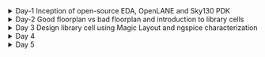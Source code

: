 <details>
<summary> Day-1 Inception of open-source EDA, OpenLANE and Sky130 PDK </summary>
<p>

Open Source ASIC Flow

![image](https://github.com/user-attachments/assets/43cd04c9-bacb-4a7b-9661-b91db6d0f76c)
 
OPENLANE ASIC Design Flow

![image](https://github.com/user-attachments/assets/55e324b9-1826-4958-8b8c-d9a8e1f8893f)

Library Characterisation and Modeling

![image](https://github.com/user-attachments/assets/c3f7fbb2-0e17-4660-9e04-65fdc821e6d3)

Cell Design Flow (Input Stage)

![image](https://github.com/user-attachments/assets/f92e4996-720b-4c4d-9c53-2a7fa258cdd7)

Cell Design Flow (Layout Design)

![image](https://github.com/user-attachments/assets/113edc69-7d9d-4e95-92e9-60ed8365c029)

Cell Design Flow(Characterization)

![image](https://github.com/user-attachments/assets/6840352f-244c-4991-a639-cca24e28cfc0)

Timing Characterisation

![image](https://github.com/user-attachments/assets/44ddca7b-d27f-4348-b6f4-cc3d0d4d0039)

Propogation Delay Graph vizualization

![image](https://github.com/user-attachments/assets/2e73f5ca-a910-4dfe-85e1-77177fbbf116)

### Labs Screenshots

1.Openlane start command

![image](https://github.com/user-attachments/assets/ea0aa657-230b-4222-a112-81f23bed24a4)

2.Run Synthesis command

![image](https://github.com/user-attachments/assets/3f20b98f-d4b2-4c84-8f47-fdaca0a8f58f)
 </p>
</details>
<details>
<summary> Day-2 Good floorplan vs bad floorplan and introduction to library cells</summary>
<p>

1.Run Floorplan command 

![image](https://github.com/user-attachments/assets/f4a4df09-73ba-458a-a05a-16a4f36a7e88)


2.Command running Floorplan in Magic

![image](https://github.com/user-attachments/assets/03c816d3-b82d-41b4-bc21-6a930de2a0c7)


3.Command running Placement

![image](https://github.com/user-attachments/assets/293b0831-1137-43fa-b41f-07dc6153377f)
![image](https://github.com/user-attachments/assets/e126cddd-b7ff-4e38-af02-fc2cc496da39)


4.Screenshot of def file of placement in magic 

![image](https://github.com/user-attachments/assets/57598941-1de5-4695-a57e-f84325b9bc14)




 
</p>
</details>
<details>

<summary>Day 3  Design library cell using Magic Layout and ngspice characterization</summary>
<p>
1.Git cloning custom inverter standard cell design from github repository of Nickson Jose sir 


2. Viewing inverter in magic and also the console for other interactions
3. 
![WhatsApp Image 2024-12-11 at 19 45 38_7f753439](https://github.com/user-attachments/assets/ccd0b068-34d0-4839-a0ad-c52d0a6de4ca)


3.Identified PMOS from the layout using "s" key

![WhatsApp Image 2024-12-11 at 19 48 22_eb5d4d74](https://github.com/user-attachments/assets/40c40d63-3329-41a6-9ada-0162fde429ad)


4.Identified NMOS from the layout using "s" key

![image](https://github.com/user-attachments/assets/b15df673-320c-476a-9d7a-b615a1d71f53)


5.Identified VPwR from the layout using "s" key

![image](https://github.com/user-attachments/assets/67eecf96-f968-41de-9ea8-940f55dedf51)


6.Identified Ground(VDD) from the layout using "s" key

![image](https://github.com/user-attachments/assets/8ddaa436-2eb5-47b6-87e3-ea0a25abe250)


7.Extracting spice file of inverter layout file using tkcon command line

![image](https://github.com/user-attachments/assets/3b1d1494-f8dc-4670-9dcd-0613712c5b67)



8.Extracted SPICE file screenshot in vim

![image](https://github.com/user-attachments/assets/ae6cdbef-1607-4067-9189-ad43a17e3e78)



<h3>9.After making some required changes in the SPICE file:</h3>
  <li>Changing the load capcitance to remove the spikes during transition</li>
 <li>Adding values for Pulse(VPULSE) </li>
 <li>Adding VDD and VSS values</li>
 <li>Adding details about the analysis to perform</li>
<br/>
<br/>

10.Running NGSPICE for charaterisation

<img>![image](https://github.com/user-attachments/assets/aff80527-c64f-4c98-820e-324652d8990d)</img>


11.Plots obtained from NGSPICE
As you can see the spikes during the transistion time

![WhatsApp Image 2024-12-11 at 22 13 48_09c52467](https://github.com/user-attachments/assets/cb0fbc1e-6ef1-4b8c-835c-c95228fc1e02)

12.Plot obtained after changing the load capacitance
We can observe that the spikes have been smoothened out due the changes in load capacitance

![WhatsApp Image 2024-12-11 at 22 18 52_1ef37f46](https://github.com/user-attachments/assets/272b86f9-6b29-4396-8cda-38d0b0d20885)

<h3>13.Rise time calculatios</h3>
<p>20% graph plot</p>

![WhatsApp Image 2024-12-12 at 12 41 12_3a90a9d7](https://github.com/user-attachments/assets/2a64f5d7-77dd-4e4d-ac70-a7e20ab254b4)

<p>80% graph plot</p>

<img>![WhatsApp Image 2024-12-12 at 12 42 33_5a5c0b4a](https://github.com/user-attachments/assets/2cdfa141-2e98-4b2a-98e2-4e3ee4ee7ca1)</img>

<p>Value of the points obtained from the above two plots</p>

<img>![WhatsApp Image 2024-12-12 at 12 44 06_a340f83d](https://github.com/user-attachments/assets/771c8c75-fea0-4d9d-a0bf-cfd3714cf402)</img>

<p>Calculation of Rise Transition Time</p>

<img>![WhatsApp Image 2024-12-12 at 12 46 42_3d44cb76](https://github.com/user-attachments/assets/bebbdeb9-56d0-4856-9bba-05fd554b42bc)</img>

<h3>14.Rise cell delay calculations</h3>
<p>50% graph plot</p>

<img>![WhatsApp Image 2024-12-12 at 13 37 43_e6d3fbb1](https://github.com/user-attachments/assets/33261c95-1409-4561-b35a-6429bb96f350)</img>

<p>Calculations of Rise Cell delay with obtained values</p>

<img>![WhatsApp Image 2024-12-12 at 13 39 20_0103fc4b](https://github.com/user-attachments/assets/b14274ee-1f23-4b0d-ac8e-6c7809f39d1c)</img>

<h3>15.LAB Challenge of correcting DRC rules using skywater 130nm documentation</h3>
<p>Downloading the files,Unziping it and listing the obtained files done on the following screenshot.</p>

<img>![WhatsApp Image 2024-12-12 at 13 44 31_eb04256b](https://github.com/user-attachments/assets/a2e4e94b-d8cc-4d61-a99d-14196ac892de)</img>

<p>Screenshot of the .magicrc file</p>

<img>![WhatsApp Image 2024-12-12 at 13 53 03_c3694a95](https://github.com/user-attachments/assets/6e1c549e-89b8-4d73-aef8-39c0f369e8f2)</img>

<p>Command run on the terimanl to open the magic window</p>

<img>![WhatsApp Image 2024-12-12 at 13 55 09_3742754d](https://github.com/user-attachments/assets/12b11e6e-949d-4484-8295-47b9f263a02d)</img>

<p>Screen shot of the Magic window and checking the DRC rule violation using <br/>
 <code>drc why</code>
</p>

<img>![WhatsApp Image 2024-12-12 at 13 56 51_bb6af292](https://github.com/user-attachments/assets/5505d78a-38e8-434e-9cc0-c2896fc5630d)</img>

<p>Verifying the Edge rule violation using the <code>box</code> command </p>

<img>![WhatsApp Image 2024-12-12 at 14 54 03_6d15f27c](https://github.com/user-attachments/assets/d98bb1a9-ff12-4d7b-850e-c040ecdde8be)</img>

<p>Inserting metal contact in grid fashion using the tkcon window</p>

<img>![WhatsApp Image 2024-12-12 at 14 58 35_b147937e](https://github.com/user-attachments/assets/4542116b-215a-4d35-b40b-c2a7b5b3e21d)</img>

<p>Successfully identifying <i>npolyres</i> and <i>poly</i> mask layer using tkcon window</p>

<img>![WhatsApp Image 2024-12-12 at 15 02 17_265e3cb1](https://github.com/user-attachments/assets/41427403-8118-4ead-8551-6d592cb1355d)</img>

</p>
</details>
<details>
<summary>Day 4 </summary>
<p>
 <p>Changing the grid size according to the metal tracks dimensions</p>

<img>![WhatsApp Image 2024-12-12 at 15 05 28_d44d7e4e](https://github.com/user-attachments/assets/54e1580f-5a25-4675-ac8c-8d2e7113b608)</img>

<p>Screenshot of the changed grid size in Magic window</p>

<img>![WhatsApp Image 2024-12-12 at 15 08 33_584b93c2](https://github.com/user-attachments/assets/bee84c8c-e1d1-4e98-b9dd-29dae3080b9f)</img>

<img>![WhatsApp Image 2024-12-12 at 15 10 26_96678695](https://github.com/user-attachments/assets/4d829027-fcb8-4344-afd6-4d12a4d99ec5)</img>

<p>Saving the layout file of Magic window using </p>
<code>save sky130_vsdinv.mag</code>

<img>![WhatsApp Image 2024-12-12 at 15 10 07_20205ebe](https://github.com/user-attachments/assets/d8f5fc76-af0b-42c8-8496-089b18924718)</img>

<p>Creating a LEF file from the layout file using the command</p>
<code>lef write</code>

<img>![WhatsApp Image 2024-12-12 at 15 15 26_50e13b4e](https://github.com/user-attachments/assets/075bcc62-897d-4f84-8d71-21a07a4f2e69)</img>

<p>Verifying the creation of the LEF file using the terminal</p>

<img>![WhatsApp Image 2024-12-12 at 15 19 33_f3016a3a](https://github.com/user-attachments/assets/6ce6498c-d124-483a-90e4-e0efcafd4079)</img>

<p>Screenshot of the content of the generated LEF file</p>

![WhatsApp Image 2024-12-12 at 15 21 31_e39886e0](https://github.com/user-attachments/assets/d47e978d-72c6-4cff-80be-443225a728e6)

</p>
</details>
<details>
<summary>Day 5 </summary>
<p>Your content goes here.</p>
</details>
